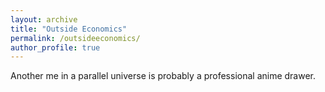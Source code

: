 ```yaml
---
layout: archive
title: "Outside Economics"
permalink: /outsideeconomics/
author_profile: true
---
```


Another me in a parallel universe is probably a professional anime drawer.

![<img src="superhero.jpg" width="250"/>](superhero.jpg)
